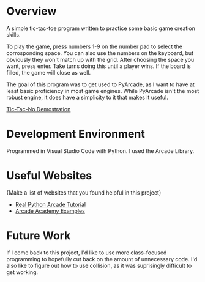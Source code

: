 # Overview

A simple tic-tac-toe program written to practice some basic game creation skills. 

To play the game, press numbers 1-9 on the number pad to select the corrosponding space. You can also use the numbers on the keyboard,
but obviously they won't match up with the grid. After choosing the space you want, press enter. Take turns doing this until a player wins. 
If the board is filled, the game will close as well. 

The goal of this program was to get used to PyArcade, as I want to have at least basic proficiency in most game engines. 
While PyArcade isn't the most robust engine, it does have a simplicity to it that makes it useful. 

[Tic-Tac-No Demostration](https://go.screenpal.com/watch/cZhTrvVLd4a)

# Development Environment

Programmed in Visual Studio Code with Python. I used the Arcade Library. 

# Useful Websites

{Make a list of websites that you found helpful in this project}
* [Real Python Arcade Tutorial](https://realpython.com/arcade-python-game-framework/)
* [Arcade Academy Examples](https://api.arcade.academy/en/latest/examples/index.html)

# Future Work
If I come back to this project, I'd like to use more class-focused programming to hopefully cut back on the amount of unnecessary code. I'd also like to figure out how to use collision, as it was suprisingly difficult to get working. 